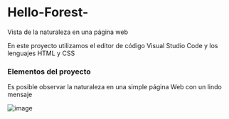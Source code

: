 # Hello-Forest-
Vista de la naturaleza en una página web

En este proyecto utilizamos el editor de código Visual Studio Code y los lenguajes HTML y CSS

### Elementos del proyecto
Es posible observar la naturaleza en una simple página Web con un lindo mensaje

![image](https://github.com/EstefaniHG/Hello-Forest-/assets/153386433/b7a24157-84a7-48c8-92e2-014574916427)
